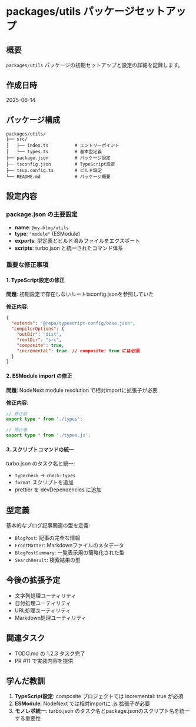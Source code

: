 # packages/utils パッケージセットアップ

## 概要

`packages/utils` パッケージの初期セットアップと設定の詳細を記録します。

## 作成日時

2025-06-14

## パッケージ構成

```
packages/utils/
├── src/
│   ├── index.ts          # エントリーポイント
│   └── types.ts          # 基本型定義
├── package.json          # パッケージ設定
├── tsconfig.json         # TypeScript設定
├── tsup.config.ts        # ビルド設定
└── README.md             # パッケージ概要
```

## 設定内容

### package.json の主要設定

- **name**: `@my-blog/utils`
- **type**: `"module"` (ESModule)
- **exports**: 型定義とビルド済みファイルをエクスポート
- **scripts**: turbo.json と統一されたコマンド体系

### 重要な修正事項

#### 1. TypeScript設定の修正

**問題**: 初期設定で存在しないルートtsconfig.jsonを参照していた

**修正内容**:
```json
{
  "extends": "@repo/typescript-config/base.json",
  "compilerOptions": {
    "outDir": "dist",
    "rootDir": "src",
    "composite": true,
    "incremental": true  // composite: true には必須
  }
}
```

#### 2. ESModule import の修正

**問題**: NodeNext module resolution で相対importに拡張子が必要

**修正内容**:
```typescript
// 修正前
export type * from './types';

// 修正後  
export type * from './types.js';
```

#### 3. スクリプトコマンドの統一

turbo.json のタスク名と統一:
- `typecheck` → `check-types`
- `format` スクリプトを追加
- prettier を devDependencies に追加

## 型定義

基本的なブログ記事関連の型を定義:

- `BlogPost`: 記事の完全な情報
- `FrontMatter`: Markdownファイルのメタデータ
- `BlogPostSummary`: 一覧表示用の簡略化された型
- `SearchResult`: 検索結果の型

## 今後の拡張予定

- 文字列処理ユーティリティ
- 日付処理ユーティリティ  
- URL処理ユーティリティ
- Markdown処理ユーティリティ

## 関連タスク

- TODO.md の 1.2.3 タスク完了
- PR #11 で実装内容を提供

## 学んだ教訓

1. **TypeScript設定**: composite プロジェクトでは incremental: true が必須
2. **ESModule**: NodeNext では相対importに .js 拡張子が必要
3. **モノレポ統一**: turbo.json のタスク名とpackage.jsonのスクリプト名を統一する重要性